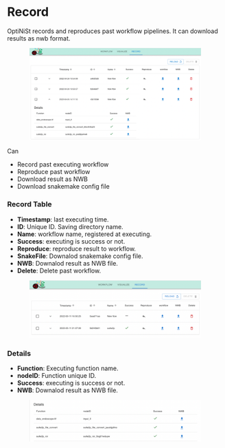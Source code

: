 Record
=================

OptiNiSt records and reproduces past workflow pipelines. It can download results as nwb format.
<br>
<p align="center">
<img width="400px" src="../_static/record/whole.png" alt="Whole"/>
</p>

Can
- Record past executing workflow
- Reproduce past workflow
- Download result as NWB
- Download snakemake config file

### Record Table
- **Timestamp**: last executing time.
- **ID**: Unique ID. Saving directory name.
- **Name**: workflow name, registered at executing.
- **Success**: executing is success or not.
- **Reproduce**: reproduce result to workflow.
- **SnakeFile**: Downalod snakemake config file.
- **NWB**: Downalod result as NWB file.
- **Delete**: Delete past workflow.

<p align="center">
<img width="400px" src="../_static/record/components/table.png" alt="Table"/>
</p>


### Details
- **Function**: Executing function name.
- **nodeID**: Function unique ID.
- **Success**: executing is success or not.
- **NWB**: Downalod result as NWB file.


<p align="center">
<img width="400px" src="../_static/record/components/details.png" alt="Details"/>
</p>
